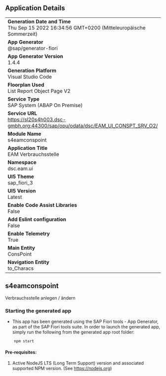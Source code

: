 ## Application Details
|               |
| ------------- |
|**Generation Date and Time**<br>Thu Sep 15 2022 16:34:56 GMT+0200 (Mitteleuropäische Sommerzeit)|
|**App Generator**<br>@sap/generator-fiori|
|**App Generator Version**<br>1.4.4|
|**Generation Platform**<br>Visual Studio Code|
|**Floorplan Used**<br>List Report Object Page V2|
|**Service Type**<br>SAP System (ABAP On Premise)|
|**Service URL**<br>https://sl20s4h003.dsc-gmbh.org:44300/sap/opu/odata/dsc/EAM_UI_CONSPT_SRV_O2/
|**Module Name**<br>s4eamconspoint|
|**Application Title**<br>EAM Verbrauchsstelle|
|**Namespace**<br>dsc.eam.ui|
|**UI5 Theme**<br>sap_fiori_3|
|**UI5 Version**<br>Latest|
|**Enable Code Assist Libraries**<br>False|
|**Add Eslint configuration**<br>False|
|**Enable Telemetry**<br>True|
|**Main Entity**<br>ConsPoint|
|**Navigation Entity**<br>to_Characs|

## s4eamconspoint

Verbrauchsstelle anlegen / ändern

### Starting the generated app

-   This app has been generated using the SAP Fiori tools - App Generator, as part of the SAP Fiori tools suite.  In order to launch the generated app, simply run the following from the generated app root folder:

```
    npm start
```

#### Pre-requisites:

1. Active NodeJS LTS (Long Term Support) version and associated supported NPM version.  (See https://nodejs.org)


